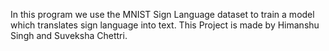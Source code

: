In this program we use the MNIST Sign Language dataset to train a model which translates sign language into text. This Project is made by Himanshu Singh and Suveksha Chettri.
